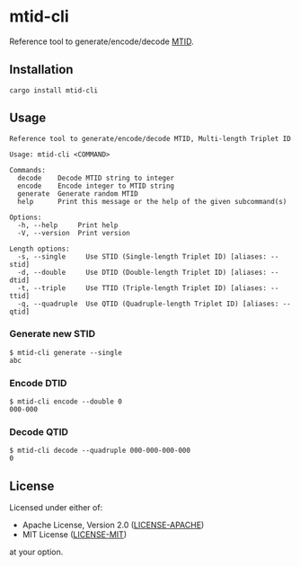 # mtid-cli
Reference tool to generate/encode/decode [MTID](https://github.com/fluo10/mtid).

## Installation

```
cargo install mtid-cli
```

## Usage

```
Reference tool to generate/encode/decode MTID, Multi-length Triplet ID

Usage: mtid-cli <COMMAND>

Commands:
  decode    Decode MTID string to integer
  encode    Encode integer to MTID string
  generate  Generate random MTID
  help      Print this message or the help of the given subcommand(s)

Options:
  -h, --help     Print help
  -V, --version  Print version
```

```
Length options:
  -s, --single     Use STID (Single-length Triplet ID) [aliases: --stid]
  -d, --double     Use DTID (Double-length Triplet ID) [aliases: --dtid]
  -t, --triple     Use TTID (Triple-length Triplet ID) [aliases: --ttid]
  -q, --quadruple  Use QTID (Quadruple-length Triplet ID) [aliases: --qtid]
```

### Generate new STID

```
$ mtid-cli generate --single
abc
```

### Encode DTID

```
$ mtid-cli encode --double 0
000-000
```

### Decode QTID

```
$ mtid-cli decode --quadruple 000-000-000-000
0
```


## License

Licensed under either of:

- Apache License, Version 2.0 ([LICENSE-APACHE](LICENSE-APACHE))
- MIT License ([LICENSE-MIT](LICENSE-MIT))

at your option.

